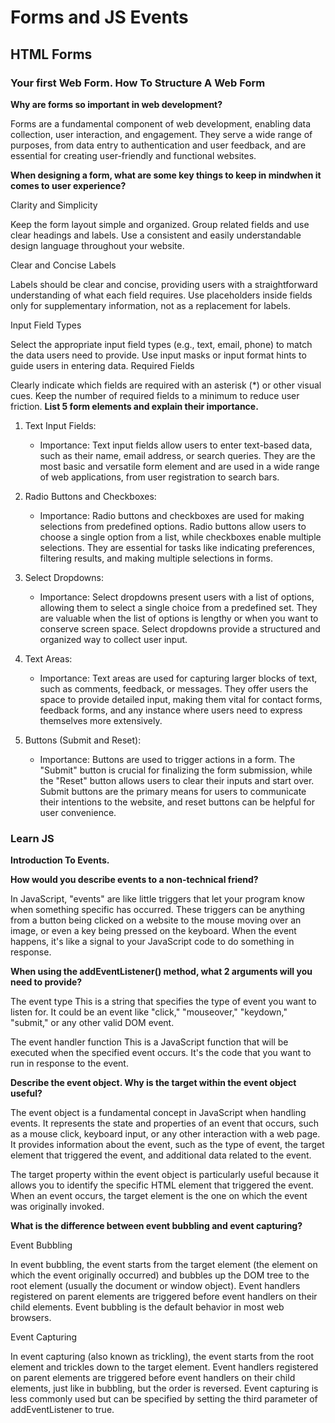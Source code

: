 # Forms and JS Events

## HTML Forms

### Your first Web Form. How To Structure A Web Form

**Why are forms so important in web development?**

Forms are a fundamental component of web development, enabling data collection, user interaction, and engagement. They serve a wide range of purposes, from data entry to authentication and user feedback, and are essential for creating user-friendly and functional websites.

**When designing a form, what are some key things to keep in mindwhen it comes to user experience?**

Clarity and Simplicity

Keep the form layout simple and organized. Group related fields and use clear headings and labels.
Use a consistent and easily understandable design language throughout your website.

Clear and Concise Labels

Labels should be clear and concise, providing users with a straightforward understanding of what each field requires.
Use placeholders inside fields only for supplementary information, not as a replacement for labels.

Input Field Types

Select the appropriate input field types (e.g., text, email, phone) to match the data users need to provide.
Use input masks or input format hints to guide users in entering data.
Required Fields

Clearly indicate which fields are required with an asterisk (*) or other visual cues.
Keep the number of required fields to a minimum to reduce user friction.
**List 5 form elements and explain their importance.**

1. Text Input Fields:
   - Importance: Text input fields allow users to enter text-based data, such as their name, email address, or search queries. They are the most basic and versatile form element and are used in a wide range of web applications, from user registration to search bars.

2. Radio Buttons and Checkboxes:
   - Importance: Radio buttons and checkboxes are used for making selections from predefined options. Radio buttons allow users to choose a single option from a list, while checkboxes enable multiple selections. They are essential for tasks like indicating preferences, filtering results, and making multiple selections in forms.

3. Select Dropdowns:
   - Importance: Select dropdowns present users with a list of options, allowing them to select a single choice from a predefined set. They are valuable when the list of options is lengthy or when you want to conserve screen space. Select dropdowns provide a structured and organized way to collect user input.

4. Text Areas:
   - Importance: Text areas are used for capturing larger blocks of text, such as comments, feedback, or messages. They offer users the space to provide detailed input, making them vital for contact forms, feedback forms, and any instance where users need to express themselves more extensively.

5. Buttons (Submit and Reset):
   - Importance: Buttons are used to trigger actions in a form. The "Submit" button is crucial for finalizing the form submission, while the "Reset" button allows users to clear their inputs and start over. Submit buttons are the primary means for users to communicate their intentions to the website, and reset buttons can be helpful for user convenience.

### Learn JS

**Introduction To Events.**

**How would you describe events to a non-technical friend?**

In JavaScript, "events" are like little triggers that let your program know when something specific has occurred. These triggers can be anything from a button being clicked on a website to the mouse moving over an image, or even a key being pressed on the keyboard. When the event happens, it's like a signal to your JavaScript code to do something in response.

**When using the addEventListener() method, what 2 arguments will you need to provide?**

The event type
 This is a string that specifies the type of event you want to listen for. It could be an event like "click," "mouseover," "keydown," "submit," or any other valid DOM event.

 The event handler function
  This is a JavaScript function that will be executed when the specified event occurs. It's the code that you want to run in response to the event.
  
**Describe the event object. Why is the target within the event object useful?**

The event object is a fundamental concept in JavaScript when handling events. It represents the state and properties of an event that occurs, such as a mouse click, keyboard input, or any other interaction with a web page. It provides information about the event, such as the type of event, the target element that triggered the event, and additional data related to the event.

The target property within the event object is particularly useful because it allows you to identify the specific HTML element that triggered the event. When an event occurs, the target element is the one on which the event was originally invoked. 

**What is the difference between event bubbling and event capturing?**

Event Bubbling

In event bubbling, the event starts from the target element (the element on which the event originally occurred) and bubbles up the DOM tree to the root element (usually the document or window object).
Event handlers registered on parent elements are triggered before event handlers on their child elements.
Event bubbling is the default behavior in most web browsers.

Event Capturing

In event capturing (also known as trickling), the event starts from the root element and trickles down to the target element.
Event handlers registered on parent elements are triggered before event handlers on their child elements, just like in bubbling, but the order is reversed.
Event capturing is less commonly used but can be specified by setting the third parameter of addEventListener to true.
